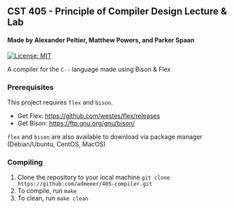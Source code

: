## CST 405 - Principle of Compiler Design Lecture & Lab
#### Made by Alexander Peltier, Matthew Powers, and Parker Spaan
[![License: MIT](https://img.shields.io/badge/License-MIT-yellow.svg)](https://opensource.org/licenses/MIT)

A compiler for the `C--` language made using Bison & Flex 

### Prerequisites

This project requires `flex` and `bison`. 
- Get Flex: https://github.com/westes/flex/releases
- Get Bison: https://ftp.gnu.org/gnu/bison/

`flex` and `bison` are also available to download via package manager (Debian/Ubuntu, CentOS, MacOS)

### Compiling

1. Clone the repository to your local machine `git clone https://github.com/admeeer/405-compiler.git`
2. To compile, run `make`
3. To clean, run `make clean`


